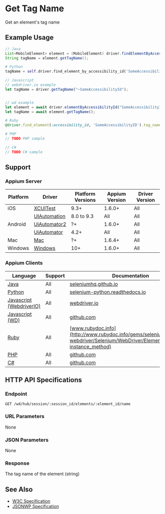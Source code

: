 # Get Tag Name

Get an element's tag name
## Example Usage

```java
// Java
List<MobileElement> element = (MobileElement) driver.findElementByAccessibilityId("SomeAccessibilityID");
String tagName = element.getTagName();

```

```python
# Python
tagName = self.driver.find_element_by_accessibility_id('SomeAccessibilityID').tag_name

```

```javascript
// Javascript
// webdriver.io example
let tagName = driver.getTagName("~SomeAccessibilityId");


// wd example
let element = await driver.elementByAccessibilityId("SomeAccessibilityID");
let tagName = await element.getTagName();

```

```ruby
# Ruby
@driver.find_element(:accessibility_id, 'SomeAccessibilityID').tag_name

```

```php
# PHP
// TODO PHP sample

```

```csharp
// C#
// TODO C# sample

```



## Support

### Appium Server

|Platform|Driver|Platform Versions|Appium Version|Driver Version|
|--------|----------------|------|--------------|--------------|
| iOS | [XCUITest](/docs/en/drivers/ios-xcuitest.md) | 9.3+ | 1.6.0+ | All |
|  | [UIAutomation](/docs/en/drivers/ios-uiautomation.md) | 8.0 to 9.3 | All | All |
| Android | [UiAutomator2](/docs/en/drivers/android-uiautomator2.md) | ?+ | 1.6.0+ | All |
|  | [UiAutomator](/docs/en/drivers/android-uiautomator.md) | 4.2+ | All | All |
| Mac | [Mac](/docs/en/drivers/mac.md) | ?+ | 1.6.4+ | All |
| Windows | [Windows](/docs/en/drivers/windows.md) | 10+ | 1.6.0+ | All |

### Appium Clients 

|Language|Support|Documentation|
|--------|-------|-------------|
|[Java](https://github.com/appium/java-client/releases/latest)| All |  [seleniumhq.github.io](https://seleniumhq.github.io/selenium/docs/api/java/org/openqa/selenium/WebElement.html#getTagName--)  |
|[Python](https://github.com/appium/python-client/releases/latest)| All |  [selenium-python.readthedocs.io](http://selenium-python.readthedocs.io/api.html#selenium.webdriver.remote.webelement.WebElement.tag_name)  |
|[Javascript (WebdriverIO)](http://webdriver.io/index.html)| All |  [webdriver.io](http://webdriver.io/api/property/getTagName.html)  |
|[Javascript (WD)](https://github.com/admc/wd/releases/latest)| All |  [github.com](https://github.com/admc/wd/blob/master/lib/commands.js#L1336)  |
|[Ruby](https://github.com/appium/ruby_lib/releases/latest)| All |  [www.rubydoc.info](http://www.rubydoc.info/gems/selenium-webdriver/Selenium/WebDriver/Element#tag_name-instance_method)  |
|[PHP](https://github.com/appium/php-client/releases/latest)| All |  [github.com](https://github.com/appium/php-client/)  |
|[C#](https://github.com/appium/appium-dotnet-driver/releases/latest)| All |  [github.com](https://github.com/appium/appium-dotnet-driver/)  |

## HTTP API Specifications

### Endpoint

`GET /wd/hub/session/:session_id/elements/:element_id/name`

### URL Parameters

None

### JSON Parameters

None

### Response

The tag name of the element (string)

## See Also

* [W3C Specification](https://www.w3.org/TR/webdriver/#dfn-get-element-tag-name)
* [JSONWP Specification](https://github.com/SeleniumHQ/selenium/wiki/JsonWireProtocol#sessionsessionidelementidname)
